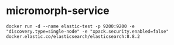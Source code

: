 # micromorph-service



```
docker run -d --name elastic-test -p 9200:9200 -e "discovery.type=single-node" -e "xpack.security.enabled=false" docker.elastic.co/elasticsearch/elasticsearch:8.8.2
```